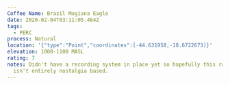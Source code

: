 ```yaml
---
Coffee Name: Brazil Mogiana Eagle
date: 2020-02-04T03:11:05.464Z
tags:
  - PERC
process: Natural
location: '{"type":"Point","coordinates":[-44.631958,-18.6722673]}'
elevation: 1000-1100 MASL
rating: 7
notes: Didn't have a recording system in place yet so hopefully this rating
  isn't entirely nostalgia based.
---
```

